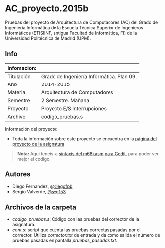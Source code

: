 AC_proyecto.2015b
=================

Pruebas del proyecto de Arquitectura de Computadores (AC) del Grado de Ingeniería Informática de la Escuela Técnica Superior de Ingenieros Informáticos (ETISIINF, antigua Facultad de Informática, FI) de la Universidad Politécnica de Madrid (UPM).

## Info
| Infomacion: |  |   
| ----------- | --------
| Titulación  | Grado de Ingeniería Informática. Plan 09.
| Año         | 2014-2015
| Materia     | Arquitectura de Computadores
| Semestre    | 2 Semestre. Mañana
| Proyecto    | Proyecto E/S Interrupciones
| Archivo     | codigo_pruebas.s

Información del proyecto:
*	Toda la información sobre este proyecto se encuentra en la [página del proyecto de la asignatura][1]

> **Nota:** Aqui teneis la [sintaxis del m68kasm para Gedit][4], para poder ver mejor el codigo.

## Autores
*	Diego Fernandez, [@diegofpb][2]
* Sergio Valverde, [@svg153][3]


## Archivos de la carpeta
* *codigo_pruebas.s*: Código con las pruebas del corrector de la asignatura.
* *cont.s*: script que cuenta las pruebas correctas pasadas por el corrector. Utiliza *corrector.txt* de entrada y da como salida el número de pruebas pasadas en pantalla *pruebas_pasadas.txt*.





[1]: http://www.datsi.fi.upm.es/docencia/Arquitectura_09/Proyecto_E_S
[2]: http://diegofpb.no-ip.org/
[3]: https://twitter.com/svg153
[4]: https://github.com/svg153/m68kasm-syntax
